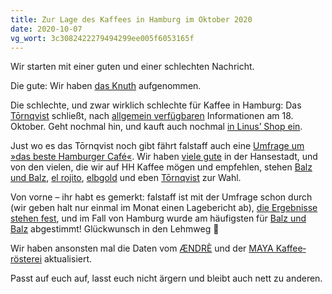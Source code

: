 ```yaml
---
title: Zur Lage des Kaffees in Hamburg im Oktober 2020
date: 2020-10-07
vg_wort: 3c3082422279494299ee005f6053165f
---
```


Wir starten mit einer guten und einer schlechten Nachricht.

Die gute: Wir haben [das Knuth](/cafes/knuth/) aufgenommen.

Die schlechte, und zwar wirklich schlechte für Kaffee in Hamburg: Das [Tōrnqvist](/cafes/tornqvist/) schließt, nach [allgemein verfügbaren](https://www.mopo.de/hamburg/nach-angekuendigter-schliessung-grosser-andrang-bei-hamburger-szene-caf%C3%A9-37334712) Informationen am 18. Oktober. Geht nochmal hin, und kauft auch nochmal [in Linus’ Shop ein](https://shop.tornqvistcoffee.com/).

Just wo es das Tōrnqvist noch gibt fährt falstaff auch eine [Umfrage um »das beste Hamburger Café«](https://www.falstaff.de/nd/voting-die-beliebtesten-kaffeebars-und-roestereien-1/). Wir haben [viele gute](/cafes/) in der Hansestadt, und von den vielen, die wir auf HH Kaffee mögen und empfehlen, stehen [Balz und Balz](/cafes/balz-und-balz/), [el rojito](/cafes/el-rojito/), [elbgold](/cafes/elbgold/) und eben [Tōrnqvist](/cafes/tornqvist/) zur Wahl.

Von vorne – ihr habt es gemerkt: falstaff ist mit der Umfrage schon durch (wir geben halt nur einmal im Monat einen Lagebericht ab), [die Ergebnisse stehen fest](https://www.falstaff.de/nd/die-beliebtesten-kaffeebars-und-roestereien-deutschlands-2020/), und im Fall von Hamburg wurde am häufigsten für [Balz und Balz](/cafes/balz-und-balz/) abgestimmt! Glückwunsch in den Lehmweg 🙏

Wir haben ansonsten mal die Daten vom [ÆNDRÈ](/cafes/aendre/) und der [MAYA Kaffee&shy;rösterei](/cafes/maya-kaffeeroesterei/) aktualisiert.

Passt auf euch auf, lasst euch nicht ärgern und bleibt auch nett zu anderen.
